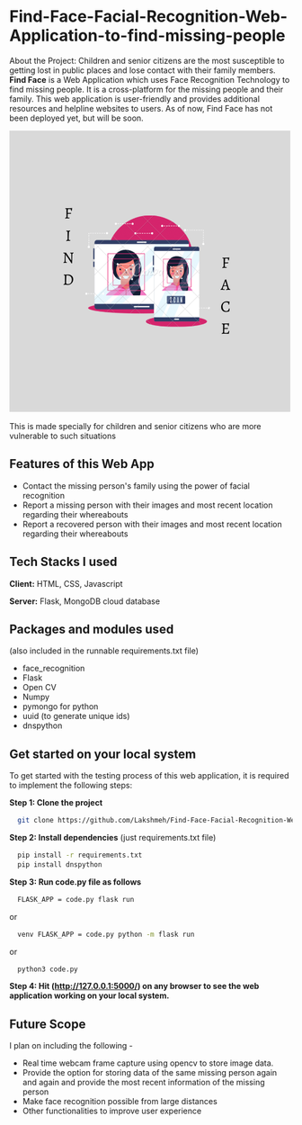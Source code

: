 # Find-Face-Facial-Recognition-Web-Application-to-find-missing-people
About the Project:
Children and senior citizens are the most susceptible to getting lost in public places and lose contact with their family members. 
**Find Face** is a Web Application which uses Face Recognition Technology to find missing people. It is a cross-platform for the missing people and their family. This web application is user-friendly and provides additional resources and helpline websites to users. As of now, Find Face has not been deployed yet, but will be soon.

![Logo](https://github.com/Lakshmeh/Find-Face-Facial-Recognition-Web-Application-to-find-missing-people/blob/main/static/img/findfaceicon.png)



This is made specially for children and senior citizens who are more vulnerable to such situations
## Features of this Web App
- Contact the missing person's family using the power of facial recognition
- Report a missing person with their images and most recent location regarding their whereabouts
- Report a recovered person with their images and most recent location regarding their whereabouts



## Tech Stacks I used

**Client:** HTML, CSS, Javascript

**Server:** Flask, MongoDB cloud database


## Packages and modules used 
(also included in the runnable requirements.txt file)

- face_recognition
- Flask
- Open CV
- Numpy
- pymongo for python
- uuid (to generate unique ids)
- dnspython 



## Get started on your local system
To get started with the testing process of this web application, it is required to implement the following steps:

**Step 1: Clone the project**

```bash
  git clone https://github.com/Lakshmeh/Find-Face-Facial-Recognition-Web-Application-to-find-missing-people
```

**Step 2: Install dependencies** (just requirements.txt file)

```bash
  pip install -r requirements.txt
  pip install dnspython
```

**Step 3: Run code.py file as follows**

```bash
  FLASK_APP = code.py flask run
```
or 
```bash
  venv FLASK_APP = code.py python -m flask run
```  
or 
```bash
  python3 code.py
```  

**Step 4: Hit (http://127.0.0.1:5000/) on any browser to see the web application working on your local system.**

 ## Future Scope
 I plan on including the following -
 - Real time webcam frame capture using opencv to store image data.
 - Provide the option for storing data of the same missing person again and again and provide the most recent information of the missing person
 - Make face recognition possible from large distances
 - Other functionalities to improve user experience
